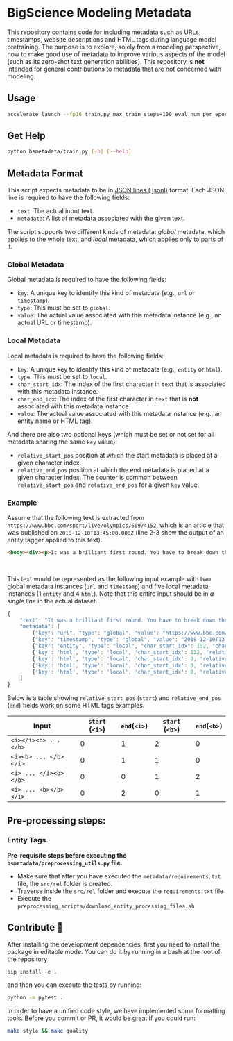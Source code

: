 # BigScience Modeling Metadata

This repository contains code for including metadata such as URLs, timestamps, website descriptions and HTML tags during language model pretraining. The purpose is to explore, solely from a modeling perspective, how to make good use of metadata to improve various aspects of the model (such as its zero-shot text generation abilities). This repository is **not** intended for general contributions to metadata that are not concerned with modeling.

## Usage

```sh
accelerate launch --fp16 train.py max_train_steps=100 eval_num_per_epoch=1 data_config.per_device_eval_batch_size=4
```

## Get Help

```sh
python bsmetadata/train.py [-h] [--help]
```

## Metadata Format

This script expects metadata to be in [JSON lines (.jsonl)](https://jsonlines.org/) format. Each JSON line is required to have the following fields:

- ``text``: The actual input text.
- ``metadata``: A list of metadata associated with the given text.

The script supports two different kinds of metadata: *global* metadata, which applies to the whole text, and *local* metadata, which applies only to parts of it.

### Global Metadata

Global metadata is required to have the following fields:

- ``key``: A unique key to identify this kind of metadata (e.g., ``url`` or ``timestamp``).
- ``type``: This must be set to ``global``.
- ``value``: The actual value associated with this metadata instance (e.g., an actual URL or timestamp).

### Local Metadata

Local metadata is required to have the following fields:

- ``key``: A unique key to identify this kind of metadata (e.g., ``entity`` or ``html``).
- ``type``: This must be set to ``local``.
- ``char_start_idx``: The index of the first character in ``text`` that is associated with this metadata instance.
- ``char_end_idx``: The index of the first character in ``text`` that is **not** associated with this metadata instance.
- ``value``: The actual value associated with this metadata instance (e.g., an entity name or HTML tag).

And there are also two optional keys (which must be set or not set for all metadata sharing the same ``key`` value):
- ``relative_start_pos`` position at which the start metadata is placed at a given character index. 
- ``relative_end_pos`` position at which the end metadata is placed at a given character index.
The counter is common between ``relative_start_pos`` and ``relative_end_pos`` for a given ``key`` value.
### Example

Assume that the following text is extracted from `https://www.bbc.com/sport/live/olympics/50974152`, which is an article that was published on `2018-12-10T13:45:00.000Z` (line 2-3 show the output of an entity tagger applied to this text).

```html
<body><div><p>It was a brilliant first round. You have to break down the Cuban's rhythm you can't let them get into rhythm. The risk with that is <a>Yafai</a> has got to go him.</p>\n</div></body>
                                                                                                                                                     ^^^^^
                                                                                                                                                     Entity: Galal Yafai
```

This text would be represented as the following input example with two global metadata instances (``url`` and ``timestamp``) and five local metadata instances (1 ``entity`` and 4 ``html``). Note that this entire input should be in *a single line* in the actual dataset.

```javascript
{
    "text": "It was a brilliant first round. You have to break down the Cuban's rhythm you can't let them get into rhythm. The risk with that is Yafai has got to go him.\n",
    "metadata": [
        {"key": "url", "type": "global", "value": "https://www.bbc.com/sport/live/olympics/50974152"},
        {"key": "timestamp", "type": "global", "value": "2018-12-10T13:45:00.000Z"},
        {"key": "entity", "type": "local", "char_start_idx": 132, "char_end_idx": 137, "value": "Galal Yafai"},
        {'key': 'html', 'type': 'local', 'char_start_idx': 132, 'relative_start_pos': 0, 'char_end_idx': 137, 'relative_end_pos': 0, 'value': 'a', 'html_attrs': {'attrs': [], 'values': []}},
        {'key': 'html', 'type': 'local', 'char_start_idx': 0, 'relative_start_pos': 2, 'char_end_idx': 156, 'relative_end_pos': 0, 'value': 'p', 'html_attrs': {'attrs': [], 'values': []}},
        {'key': 'html', 'type': 'local', 'char_start_idx': 0, 'relative_start_pos': 1, 'char_end_idx': 157, 'relative_end_pos': 0, 'value': 'div', 'html_attrs': {'attrs': [], 'values': []}},
        {'key': 'html', 'type': 'local', 'char_start_idx': 0, 'relative_start_pos': 0, 'char_end_idx': 157, 'relative_end_pos': 1, 'value': 'body', 'html_attrs': {'attrs': [], 'values': []}},
    ]
}
```

Below is a table showing ``relative_start_pos`` (`start`) and ``relative_end_pos`` (`end`) fields work on some HTML tags examples.


| Input | `start` (`<i>`) | `end`(`<i>`) | `start` (`<b>`) | `end`(`<b>`) |
| - | - | - | - | - |
| ``<i></i><b> ... </b>`` | 0 | 1 | 2 | 0 |
| ``<i><b> ... </b></i>`` | 0 | 1 | 1 | 0 |
| ``<i> ... </i><b></b>`` | 0 | 0 | 1 | 2 |
| ``<i> ... <b></b></i>`` | 0 | 2 | 0 | 1 |

## Pre-processing steps:

### Entity Tags.

**Pre-requisite steps before executing the `bsmetadata/preprocessing_utils.py` file.**

* Make sure that after you have executed the `metadata/requirements.txt` file, the `src/rel` folder is created.
* Traverse inside the `src/rel` folder and execute the `requirements.txt` file
* Execute the `preprocessing_scripts/download_entity_processing_files.sh`

## Contribute 🧠

After installing the development dependencies, first you need to install the package in editable mode. You can do it by running in a bash at the root of the repository

```
pip install -e .
```

and then you can execute the tests by running:

```sh
python -m pytest .
```

In order to have a unified code style, we have implemented some formatting tools. Before you commit or PR, it would be great if you could run:

```sh
make style && make quality
```
